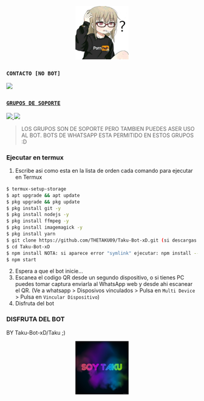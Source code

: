 <p align="center">
<img src="./media/pornhub.jpg" width="140" height="140"/>
<p align="center">


### `CONTACTO [NO BOT]`
<a href="http://wa.me/5493772642151" target="blank"><img src="https://img.shields.io/badge/TAKU_CREADOR-25D366?style=for-the-badge&logo=whatsapp&logoColor=white" />
### `GRUPOS DE SOPORTE`

<a href="https://chat.whatsapp.com/BVYbhiEXHzT2gTJXmfZC98" target="blank"><img src="https://img.shields.io/badge/GRUPO_DE_SOPORTE-25D366?style=for-the-badge&logo=whatsapp&logoColor=white" />
</a> 
<a href="https://chat.whatsapp.com/HmHiPZqDyCZKuCJC2nuUkq" target="blank"><img src="https://img.shields.io/badge/GRUPO_DE_SOPORTE-25D366?style=for-the-badge&logo=whatsapp&logoColor=white" />
</a>
>LOS GRUPOS SON DE SOPORTE PERO TAMBIEN PUEDES ASER USO AL BOT.
>BOTS DE WHATSAPP ESTA PERMITIDO EN ESTOS GRUPOS :D

### Ejecutar en termux
1. Escribe asi como esta en la lista de orden cada comando para ejecutar en Termux
```sh
$ termux-setup-storage
$ apt upgrade && apt update
$ pkg upgrade && pkg update
$ pkg install git -y
$ pkg install nodejs -y
$ pkg install ffmpeg -y
$ pkg install imagemagick -y
$ pkg install yarn
$ git clone https://github.com/THETAKU09/Taku-Bot-xD.git (si descargas el archivo zip: cd storage)
$ cd Taku-Bot-xD
$ npm install NOTA: si aparece error "symlink" ejecutar: npm install --no-bin-links
$ npm start
```
2. Espera a que el bot inicie...
3. Escanea el codigo QR desde un segundo dispositivo, o si tienes PC puedes tomar captura enviarla al WhatsApp web y desde ahi escanear el QR. (Ve a whatsapp > Disposivos vinculados > Pulsa en `Multi Device` > Pulsa en `Vincular Dispositivo`)
4. Disfruta del bot

### DISFRUTA DEL BOT 
BY Taku-Bot-xD/Taku ;)

<p align="center">
<img src="./media/soytaku.jpg" width="140" height="140"/>
<p align="center">

